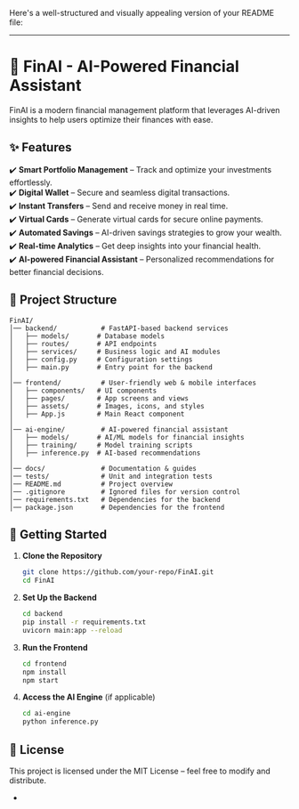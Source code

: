 Here's a well-structured and visually appealing version of your README file:  

---

# 🚀 FinAI - AI-Powered Financial Assistant  

FinAI is a modern financial management platform that leverages AI-driven insights to help users optimize their finances with ease.  

## ✨ Features  

✔️ **Smart Portfolio Management** – Track and optimize your investments effortlessly.  
✔️ **Digital Wallet** – Secure and seamless digital transactions.  
✔️ **Instant Transfers** – Send and receive money in real time.  
✔️ **Virtual Cards** – Generate virtual cards for secure online payments.  
✔️ **Automated Savings** – AI-driven savings strategies to grow your wealth.  
✔️ **Real-time Analytics** – Get deep insights into your financial health.  
✔️ **AI-powered Financial Assistant** – Personalized recommendations for better financial decisions.  

## 📂 Project Structure  

```
FinAI/
│── backend/           # FastAPI-based backend services
│   ├── models/       # Database models
│   ├── routes/       # API endpoints
│   ├── services/     # Business logic and AI modules
│   ├── config.py     # Configuration settings
│   ├── main.py       # Entry point for the backend
│
│── frontend/          # User-friendly web & mobile interfaces
│   ├── components/   # UI components
│   ├── pages/        # App screens and views
│   ├── assets/       # Images, icons, and styles
│   ├── App.js        # Main React component
│
│── ai-engine/         # AI-powered financial assistant
│   ├── models/       # AI/ML models for financial insights
│   ├── training/     # Model training scripts
│   ├── inference.py  # AI-based recommendations
│
│── docs/              # Documentation & guides
│── tests/             # Unit and integration tests
│── README.md          # Project overview
│── .gitignore         # Ignored files for version control
│── requirements.txt   # Dependencies for the backend
│── package.json       # Dependencies for the frontend
```

## 🚀 Getting Started  

1. **Clone the Repository**  
   ```bash
   git clone https://github.com/your-repo/FinAI.git
   cd FinAI
   ```
2. **Set Up the Backend**  
   ```bash
   cd backend
   pip install -r requirements.txt
   uvicorn main:app --reload
   ```
3. **Run the Frontend**  
   ```bash
   cd frontend
   npm install
   npm start
   ```
4. **Access the AI Engine** (if applicable)  
   ```bash
   cd ai-engine
   python inference.py
   ```

## 📜 License  

This project is licensed under the MIT License – feel free to modify and distribute.  

-
